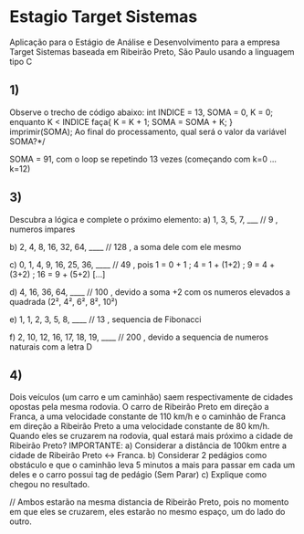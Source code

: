 # Estagio Target Sistemas
Aplicação para o Estágio de Análise e Desenvolvimento para a empresa Target Sistemas baseada em Ribeirão Preto, São Paulo usando a linguagem tipo C

## 1) 
Observe o trecho de código abaixo:
	int INDICE = 13, SOMA = 0, K = 0;
	enquanto K < INDICE faça{
	K = K + 1;
	SOMA = SOMA + K;
	}
	imprimir(SOMA);
	Ao final do processamento, qual será o valor da variável SOMA?*/


SOMA = 91, com o loop se repetindo 13 vezes (começando com k=0 ... k=12)


## 3) 
Descubra a lógica e complete o próximo elemento:
a) 1, 3, 5, 7, ___ 		   // 9 , numeros impares

b) 2, 4, 8, 16, 32, 64, ____ 	   // 128 , a soma dele com ele mesmo

c) 0, 1, 4, 9, 16, 25, 36, ____    // 49 , pois 1 = 0 + 1 ; 4 = 1 + (1+2) ; 9 = 4 + (3+2) ; 16 = 9 + (5+2) [...]

d) 4, 16, 36, 64, ____		   // 100 , devido a soma +2 com os numeros elevados a quadrada (2², 4², 6², 8², 10²)

e) 1, 1, 2, 3, 5, 8, ____ 	   // 13 , sequencia de Fibonacci

f) 2, 10, 12, 16, 17, 18, 19, ____ // 200 , devido a sequencia de numeros naturais com a letra D


## 4) 
Dois veículos (um carro e um caminhão) saem respectivamente de cidades opostas pela mesma rodovia. 
O carro de Ribeirão Preto em direção a Franca, a uma velocidade constante de 110 km/h e o caminhão de Franca em direção a Ribeirão Preto 
a uma velocidade constante de 80 km/h. Quando eles se cruzarem na rodovia, qual estará mais próximo a cidade de Ribeirão Preto?
IMPORTANTE:
a) Considerar a distância de 100km entre a cidade de Ribeirão Preto <-> Franca.
b) Considerar 2 pedágios como obstáculo e que o caminhão leva 5 minutos a mais para passar em cada um deles e o carro possui tag de pedágio (Sem Parar)
c) Explique como chegou no resultado.

//	Ambos estarão na mesma distancia de Ribeirão Preto, pois no momento em que eles se cruzarem, eles estarão no mesmo espaço, um do lado do outro.




